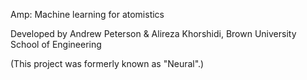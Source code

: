 Amp: Machine learning for atomistics

Developed by Andrew Peterson & Alireza Khorshidi, Brown University School of Engineering

(This project was formerly known as "Neural".)
